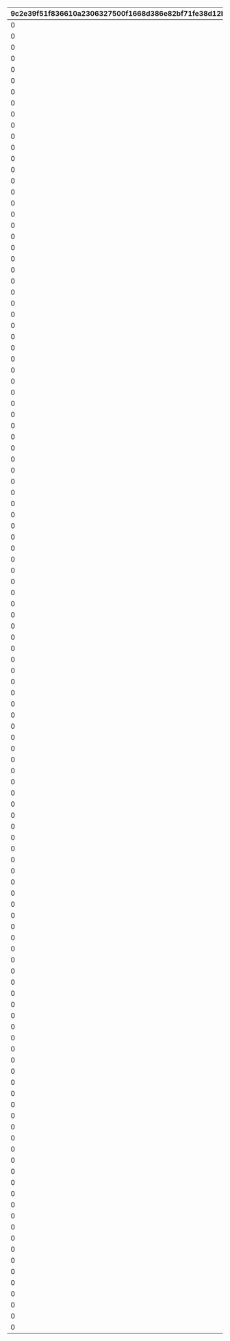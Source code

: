 |9c2e39f51f836610a2306327500f1668d386e82bf71fe38d12b68f263237d703|5d0fd1179470c152e8c811cba8ad8ae2e575333ec7a69b6c520d64ed2df191a1|98d5e6dfe9faebcd917e2c00f8644aeb407c6636f1d34f33715cca98ec032e1f|a4ac8c1a7b7cc57ae2676f76da1a6724a41c34d2509ee309b98e33c0f90aaa80|327b79d61f00a739bbe4c79f36f46e1843621776a4fa88740ac184a7a053ee9b|b8fe86a6ec5c4374bc179c7cc04d14cae1f30e26ed1ad1a1b8c58043f889e0cc|e9131d897d53d07d1151d1b43c1efab349ce99a57a74a73469bb4a4039d0228e|c8406266df815ab51ffb002c768d8ea709fdaf48e7ac43aa959d1edac50bc22f|61db5cdd41139d3fa7edfaf2d1c5cd97a997a74150b9d53deb7e18ad6ada44be|f9471545d9d4566c8ea3266d7f88305ea4922d51cc00d29e1fce56681e3697d7|d31024687d5b9a4a27962ebb206d5dc75b159c13d872b8d14e0a528e8d3cb7ed|804c653345bf376f3bcdc20c6fc8f6878ed2ea37b5931462ec3fe7a41ac9d3b6|16dfd975938ef4d296f559e4b43d294d418a7bf318814e9df2c462fb2787e577|e867965ae2e8c53c1e7c3a4b8a651fdd91a9799bf6d599dbd5360e0dd0202bd3|8ddeccb4e61a924efa356e2383c355ac66d045ebb57787b352c4372f4171e935|2cae970e2910d8b6696db4d0aa7c70f7ed7091082ff18d3165c71494575bc809|68c1d3badd934348af527edb697fffb1b2670061f22ad917788cd59554fbc8db|815bc32469b5e9a9fb7fe9b105b22300a580569ca887a4b595e3004952d25be8|
| --- | --- | --- | --- | --- | --- | --- | --- | --- | --- | --- | --- | --- | --- | --- | --- | --- | --- |
|0|91002|0|1|0|50|8|0|1|0|0|10|0|0|0|0|0|0|
|0|91002|0|2|0|10|8|0|11|0|0|100|0|0|0|0|0|0|
|0|91002|0|3|0|5|8|0|101|0|0|200|0|0|0|0|0|0|
|0|91002|0|4|0|3|8|0|201|0|0|500|0|0|0|0|0|0|
|0|91002|0|5|0|2|8|0|501|0|0|1000|0|0|0|0|0|0|
|0|91002|0|6|0|2|8|0|1001|0|0|2000|0|0|0|0|0|0|
|0|91002|0|7|0|1|8|0|2001|0|0|3999|0|0|0|0|0|0|
|0|91002|0|8|0|50|8|0|4000|0|0|4000|0|0|0|0|0|0|
|0|91002|0|9|0|50|8|0|4100|0|0|4100|0|0|0|0|0|0|
|0|91002|0|10|0|50|8|0|4200|0|0|4200|0|0|0|0|0|0|
|0|91002|0|11|0|50|8|0|4300|0|0|4300|0|0|0|0|0|0|
|0|91002|0|12|0|50|8|0|4400|0|0|4400|0|0|0|0|0|0|
|0|91002|0|13|0|50|8|0|4500|0|0|4500|0|0|0|0|0|0|
|0|91002|0|14|0|50|8|0|4600|0|0|4600|0|0|0|0|0|0|
|0|91002|0|15|0|50|8|0|4700|0|0|4700|0|0|0|0|0|0|
|0|91002|0|16|0|50|8|0|4800|0|0|4800|0|0|0|0|0|0|
|0|91002|0|17|0|50|8|0|4900|0|0|4900|0|0|0|0|0|0|
|0|91002|0|18|0|50|8|0|5000|0|0|5000|0|0|0|0|0|0|
|0|91002|0|19|0|50|8|0|5100|0|0|5100|0|0|0|0|0|0|
|0|91002|0|20|0|50|8|0|5200|0|0|5200|0|0|0|0|0|0|
|0|91002|0|21|0|50|8|0|5300|0|0|5300|0|0|0|0|0|0|
|0|91002|0|22|0|50|8|0|5400|0|0|5400|0|0|0|0|0|0|
|0|91002|0|23|0|50|8|0|5500|0|0|5500|0|0|0|0|0|0|
|0|91002|0|24|0|50|8|0|5600|0|0|5600|0|0|0|0|0|0|
|0|91002|0|25|0|50|8|0|5700|0|0|5700|0|0|0|0|0|0|
|0|91002|0|26|0|50|8|0|5800|0|0|5800|0|0|0|0|0|0|
|0|91002|0|27|0|50|8|0|5900|0|0|5900|0|0|0|0|0|0|
|0|91002|0|28|0|50|8|0|6000|0|0|6000|0|0|0|0|0|0|
|0|91002|0|29|0|50|8|0|6100|0|0|6100|0|0|0|0|0|0|
|0|91002|0|30|0|50|8|0|6200|0|0|6200|0|0|0|0|0|0|
|0|91002|0|31|0|50|8|0|6300|0|0|6300|0|0|0|0|0|0|
|0|91002|0|32|0|50|8|0|6400|0|0|6400|0|0|0|0|0|0|
|0|91002|0|33|0|50|8|0|6500|0|0|6500|0|0|0|0|0|0|
|0|91002|0|34|0|50|8|0|6600|0|0|6600|0|0|0|0|0|0|
|0|91002|0|35|0|50|8|0|6700|0|0|6700|0|0|0|0|0|0|
|0|91002|0|36|0|50|8|0|6800|0|0|6800|0|0|0|0|0|0|
|0|91002|0|37|0|50|8|0|6900|0|0|6900|0|0|0|0|0|0|
|0|91002|0|38|0|50|8|0|7000|0|0|7000|0|0|0|0|0|0|
|0|91002|0|39|0|50|8|0|7100|0|0|7100|0|0|0|0|0|0|
|0|91002|0|40|0|50|8|0|7200|0|0|7200|0|0|0|0|0|0|
|0|91002|0|41|0|50|8|0|7300|0|0|7300|0|0|0|0|0|0|
|0|91002|0|42|0|50|8|0|7400|0|0|7400|0|0|0|0|0|0|
|0|91002|0|43|0|50|8|0|7500|0|0|7500|0|0|0|0|0|0|
|0|91002|0|44|0|50|8|0|7600|0|0|7600|0|0|0|0|0|0|
|0|91002|0|45|0|50|8|0|7700|0|0|7700|0|0|0|0|0|0|
|0|91002|0|46|0|50|8|0|7800|0|0|7800|0|0|0|0|0|0|
|0|91002|0|47|0|50|8|0|7900|0|0|7900|0|0|0|0|0|0|
|0|91002|0|48|0|50|8|0|8000|0|0|8000|0|0|0|0|0|0|
|0|91002|0|49|0|15|8|0|8100|0|0|8100|0|0|0|0|0|0|
|0|91002|0|50|0|15|8|0|8200|0|0|8200|0|0|0|0|0|0|
|0|91002|0|51|0|15|8|0|8300|0|0|8300|0|0|0|0|0|0|
|0|91002|0|52|0|15|8|0|8400|0|0|8400|0|0|0|0|0|0|
|0|91002|0|53|0|15|8|0|8500|0|0|8500|0|0|0|0|0|0|
|0|91002|0|54|0|15|8|0|8600|0|0|8600|0|0|0|0|0|0|
|0|91002|0|55|0|15|8|0|8700|0|0|8700|0|0|0|0|0|0|
|0|91002|0|56|0|15|8|0|8800|0|0|8800|0|0|0|0|0|0|
|0|91002|0|57|0|15|8|0|8900|0|0|8900|0|0|0|0|0|0|
|0|91002|0|58|0|15|8|0|9000|0|0|9000|0|0|0|0|0|0|
|0|91002|0|59|0|15|8|0|9100|0|0|9100|0|0|0|0|0|0|
|0|91002|0|60|0|15|8|0|9200|0|0|9200|0|0|0|0|0|0|
|0|91002|0|61|0|15|8|0|9300|0|0|9300|0|0|0|0|0|0|
|0|91002|0|62|0|15|8|0|9400|0|0|9400|0|0|0|0|0|0|
|0|91002|0|63|0|15|8|0|9500|0|0|9500|0|0|0|0|0|0|
|0|91002|0|64|0|15|8|0|9600|0|0|9600|0|0|0|0|0|0|
|0|91002|0|65|0|15|8|0|9700|0|0|9700|0|0|0|0|0|0|
|0|91002|0|66|0|15|8|0|9800|0|0|9800|0|0|0|0|0|0|
|0|91002|0|67|0|15|8|0|9900|0|0|9900|0|0|0|0|0|0|
|0|91002|0|68|0|15|8|0|10000|0|0|10000|0|0|0|0|0|0|
|0|91002|0|69|0|15|8|0|10100|0|0|10100|0|0|0|0|0|0|
|0|91002|0|70|0|15|8|0|10200|0|0|10200|0|0|0|0|0|0|
|0|91002|0|71|0|15|8|0|10300|0|0|10300|0|0|0|0|0|0|
|0|91002|0|72|0|15|8|0|10400|0|0|10400|0|0|0|0|0|0|
|0|91002|0|73|0|15|8|0|10500|0|0|10500|0|0|0|0|0|0|
|0|91002|0|74|0|15|8|0|10600|0|0|10600|0|0|0|0|0|0|
|0|91002|0|75|0|15|8|0|10700|0|0|10700|0|0|0|0|0|0|
|0|91002|0|76|0|15|8|0|10800|0|0|10800|0|0|0|0|0|0|
|0|91002|0|77|0|15|8|0|10900|0|0|10900|0|0|0|0|0|0|
|0|91002|0|78|0|15|8|0|11000|0|0|11000|0|0|0|0|0|0|
|0|91002|0|79|0|15|8|0|11100|0|0|11100|0|0|0|0|0|0|
|0|91002|0|80|0|15|8|0|11200|0|0|11200|0|0|0|0|0|0|
|0|91002|0|81|0|15|8|0|11300|0|0|11300|0|0|0|0|0|0|
|0|91002|0|82|0|15|8|0|11400|0|0|11400|0|0|0|0|0|0|
|0|91002|0|83|0|15|8|0|11500|0|0|11500|0|0|0|0|0|0|
|0|91002|0|84|0|15|8|0|11600|0|0|11600|0|0|0|0|0|0|
|0|91002|0|85|0|15|8|0|11700|0|0|11700|0|0|0|0|0|0|
|0|91002|0|86|0|15|8|0|11800|0|0|11800|0|0|0|0|0|0|
|0|91002|0|87|0|15|8|0|11900|0|0|11900|0|0|0|0|0|0|
|0|91002|0|88|0|15|8|0|12000|0|0|12000|0|0|0|0|0|0|
|0|91002|0|89|0|15|8|0|12100|0|0|12100|0|0|0|0|0|0|
|0|91002|0|90|0|15|8|0|12200|0|0|12200|0|0|0|0|0|0|
|0|91002|0|91|0|15|8|0|12300|0|0|12300|0|0|0|0|0|0|
|0|91002|0|92|0|15|8|0|12400|0|0|12400|0|0|0|0|0|0|
|0|91002|0|93|0|15|8|0|12500|0|0|12500|0|0|0|0|0|0|
|0|91002|0|94|0|15|8|0|12600|0|0|12600|0|0|0|0|0|0|
|0|91002|0|95|0|15|8|0|12700|0|0|12700|0|0|0|0|0|0|
|0|91002|0|96|0|15|8|0|12800|0|0|12800|0|0|0|0|0|0|
|0|91002|0|97|0|15|8|0|12900|0|0|12900|0|0|0|0|0|0|
|0|91002|0|98|0|15|8|0|13000|0|0|13000|0|0|0|0|0|0|
|0|91002|0|99|0|15|8|0|13100|0|0|13100|0|0|0|0|0|0|
|0|91002|0|100|0|15|8|0|13200|0|0|13200|0|0|0|0|0|0|
|0|91002|0|101|0|15|8|0|13300|0|0|13300|0|0|0|0|0|0|
|0|91002|0|102|0|15|8|0|13400|0|0|13400|0|0|0|0|0|0|
|0|91002|0|103|0|15|8|0|13500|0|0|13500|0|0|0|0|0|0|
|0|91002|0|104|0|15|8|0|13600|0|0|13600|0|0|0|0|0|0|
|0|91002|0|105|0|15|8|0|13700|0|0|13700|0|0|0|0|0|0|
|0|91002|0|106|0|15|8|0|13800|0|0|13800|0|0|0|0|0|0|
|0|91002|0|107|0|15|8|0|13900|0|0|13900|0|0|0|0|0|0|
|0|91002|0|108|0|15|8|0|14000|0|0|14000|0|0|0|0|0|0|
|0|91002|0|109|0|15|8|0|14100|0|0|14100|0|0|0|0|0|0|
|0|91002|0|110|0|15|8|0|14200|0|0|14200|0|0|0|0|0|0|
|0|91002|0|111|0|15|8|0|14300|0|0|14300|0|0|0|0|0|0|
|0|91002|0|112|0|15|8|0|14400|0|0|14400|0|0|0|0|0|0|
|0|91002|0|113|0|15|8|0|14500|0|0|14500|0|0|0|0|0|0|
|0|91002|0|114|0|15|8|0|14600|0|0|14600|0|0|0|0|0|0|
|0|91002|0|115|0|15|8|0|14700|0|0|14700|0|0|0|0|0|0|
|0|91002|0|116|0|15|8|0|14800|0|0|14800|0|0|0|0|0|0|
|0|91002|0|117|0|15|8|0|14900|0|0|14900|0|0|0|0|0|0|
|0|91002|0|118|0|15|8|0|15000|0|0|15000|0|0|0|0|0|0|